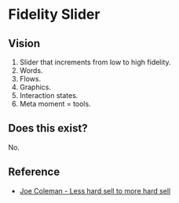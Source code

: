 # Fidelity Slider

## Vision

1. Slider that increments from low to high fidelity.
2. Words.
3. Flows.
4. Graphics.
5. Interaction states.
6. Meta moment = tools.

## Does this exist?

No.

## Reference

* [Joe Coleman - Less hard sell to more hard sell](https://getcoleman.com)